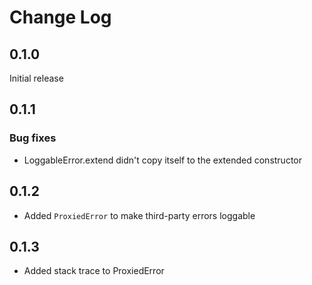# Change Log

## 0.1.0

Initial release

## 0.1.1

### Bug fixes

* LoggableError.extend didn't copy itself to the extended constructor

## 0.1.2

* Added `ProxiedError` to make third-party errors loggable

## 0.1.3

* Added stack trace to ProxiedError
